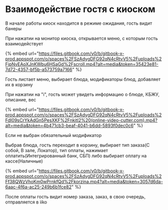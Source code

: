 # Взаимодействие гостя с киоском

В начале работы киоск находится в режиме ожидания, гость видит банеры

При нажатии на монитор киоска, открывается меню, с которым гость взаимодействует

{% embed url="https://files.gitbook.com/v0/b/gitbook-x-prod.appspot.com/o/spaces%2FSzAdygDFG92qN4cRtvV5%2Fuploads%2FjpNvEAoXJnKWbu6HSaGd%2Fscroll.mp4?alt=media&token=35423e81-7d72-4357-bf5b-a573759a7166" %}

Гость листает меню, выбирает блюда, модификаторы блюд, добавляет их в корзину

При нажатии на "i", гость может увидеть информацию о блюде, КБЖУ, описание, вес

{% embed url="https://files.gitbook.com/v0/b/gitbook-x-prod.appspot.com/o/spaces%2FSzAdygDFG92qN4cRtvV5%2Fuploads%2FdI09sCrYkAdGn5PesXKF%2Fnkitl2%20(online-video-cutter.com).mp4?alt=media&token=4b471cb3-beaf-4041-b6dd-5893f0dec0c6" %}

Если не выбран обязательный модификатор



Выбрав блюда, гость переходит в корзину, выбирает тип заказа(С собой, В зале, Локатор), тип оплаты, нажимает оплатить(Интегрированный банк, СБП) либо выбирает оплату на кассе(Наличные)

{% embed url="https://files.gitbook.com/v0/b/gitbook-x-prod.appspot.com/o/spaces%2FSzAdygDFG92qN4cRtvV5%2Fuploads%2Ff38QWzVhoKm0wPrnkfQd%2Fkorzina.mp4?alt=media&token=3057d6da-6aac-4f6a-ac25-249b6b1fce82" %}

После оплаты гость видит номер заказа, заказ, в свою очередь, отправляется в iiko

